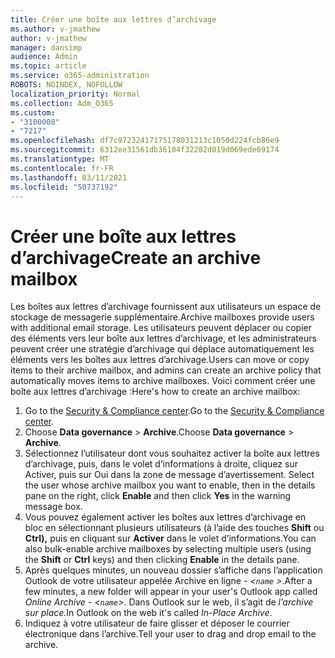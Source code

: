 ```yaml
---
title: Créer une boîte aux lettres d’archivage
ms.author: v-jmathew
author: v-jmathew
manager: dansimp
audience: Admin
ms.topic: article
ms.service: o365-administration
ROBOTS: NOINDEX, NOFOLLOW
localization_priority: Normal
ms.collection: Adm_O365
ms.custom:
- "3100008"
- "7217"
ms.openlocfilehash: df7c97232417175178031213c1050d224fcb86e9
ms.sourcegitcommit: 6312ee31561db36104f32282d019d069ede69174
ms.translationtype: MT
ms.contentlocale: fr-FR
ms.lasthandoff: 03/11/2021
ms.locfileid: "50737192"
---
```

# <a name="create-an-archive-mailbox"></a><span data-ttu-id="6b92f-102">Créer une boîte aux lettres d’archivage</span><span class="sxs-lookup"><span data-stu-id="6b92f-102">Create an archive mailbox</span></span>

<span data-ttu-id="6b92f-103">Les boîtes aux lettres d’archivage fournissent aux utilisateurs un espace de stockage de messagerie supplémentaire.</span><span class="sxs-lookup"><span data-stu-id="6b92f-103">Archive mailboxes provide users with additional email storage.</span></span> <span data-ttu-id="6b92f-104">Les utilisateurs peuvent déplacer ou copier des éléments vers leur boîte aux lettres d’archivage, et les administrateurs peuvent créer une stratégie d’archivage qui déplace automatiquement les éléments vers les boîtes aux lettres d’archivage.</span><span class="sxs-lookup"><span data-stu-id="6b92f-104">Users can move or copy items to their archive mailbox, and admins can create an archive policy that automatically moves items to archive mailboxes.</span></span> <span data-ttu-id="6b92f-105">Voici comment créer une boîte aux lettres d’archivage :</span><span class="sxs-lookup"><span data-stu-id="6b92f-105">Here's how to create an archive mailbox:</span></span>

1. <span data-ttu-id="6b92f-106">Go to the [Security & Compliance center]( https://go.microsoft.com/fwlink/p/?linkid=2077143).</span><span class="sxs-lookup"><span data-stu-id="6b92f-106">Go to the [Security & Compliance center]( https://go.microsoft.com/fwlink/p/?linkid=2077143).</span></span>
2. <span data-ttu-id="6b92f-107">Choose **Data governance**  >  **Archive**.</span><span class="sxs-lookup"><span data-stu-id="6b92f-107">Choose **Data governance** > **Archive**.</span></span>
3. <span data-ttu-id="6b92f-108">Sélectionnez l’utilisateur dont vous souhaitez activer la boîte aux lettres  d’archivage, puis, dans le volet d’informations à droite, cliquez sur Activer, puis sur Oui dans la zone de message d’avertissement. </span><span class="sxs-lookup"><span data-stu-id="6b92f-108">Select the user whose archive mailbox you want to enable, then in the details pane on the right, click **Enable** and then click **Yes** in the warning message box.</span></span>
4. <span data-ttu-id="6b92f-109">Vous pouvez également activer les boîtes aux lettres d’archivage en bloc en sélectionnant plusieurs utilisateurs (à l’aide des touches **Shift** ou **Ctrl),** puis en cliquant sur **Activer** dans le volet d’informations.</span><span class="sxs-lookup"><span data-stu-id="6b92f-109">You can also bulk-enable archive mailboxes by selecting multiple users (using the **Shift** or **Ctrl** keys) and then clicking **Enable** in the details pane.</span></span>
5. <span data-ttu-id="6b92f-110">Après quelques minutes, un nouveau dossier s’affiche dans l’application Outlook de votre utilisateur appelée Archive en ligne *- <`name` >*.</span><span class="sxs-lookup"><span data-stu-id="6b92f-110">After a few minutes, a new folder will appear in your user's Outlook app called *Online Archive - <`name`>*.</span></span> <span data-ttu-id="6b92f-111">Dans Outlook sur le web, il s’agit de *l’archive sur place.*</span><span class="sxs-lookup"><span data-stu-id="6b92f-111">In Outlook on the web it's called *In-Place Archive*.</span></span>
6. <span data-ttu-id="6b92f-112">Indiquez à votre utilisateur de faire glisser et déposer le courrier électronique dans l’archive.</span><span class="sxs-lookup"><span data-stu-id="6b92f-112">Tell your user to drag and drop email to the archive.</span></span>
